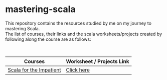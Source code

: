 # mastering-scala
This repository contains the resources studied by me on my journey to mastering Scala.  
The list of courses, their links and the scala worksheets/projects created by following along the course are as
 follows:  
 
 <br>

**Courses** | **Worksheet / Projects Link**
--- | ---
[Scala for the Impatient][1]  | [Click here][2]





[1]: https://learning.oreilly.com/videos/scala-for-the/9780134510613
[2]: https://github.com/nitikagarw/mastering-scala/tree/master/Scala-For-The-Impatient
